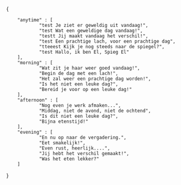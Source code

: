 {

        "anytime" : [
                "test Je ziet er geweldig uit vandaag!",
                "test Wat een geweldige dag vandaag!",
                "testt Jij maakt vandaag het verschil!",
                "test Een prachtige lach, voor een prachtige dag",
                "tteeest Kijk je nog steeds naar de spiegel?",
                "test Hallo, ik ben El, Spieg El" 
        ],
        "morning" : [
                "Wat zit je haar weer goed vandaag!",
                "Begin de dag met een lach!",
                "Het zal weer een prachtige dag worden!",
                "Is het niet een leuke dag?",
                "Bereid je voor op een leuke dag!"
        ],
        "afternoon" : [
                "Nog even je werk afmaken...",
                "Middag, niet de avond, niet de ochtend",
                "Is dit niet een leuke dag?",
                "Bijna etenstijd!"
        ],
        "evening" : [
                "En nu op naar de vergadering.",
                "Eet smakelijk!",
                "Even rust, heerlijk....",
                "Jij hebt het verschil gemaakt!",
                "Was het eten lekker?"
        ]
}
 
